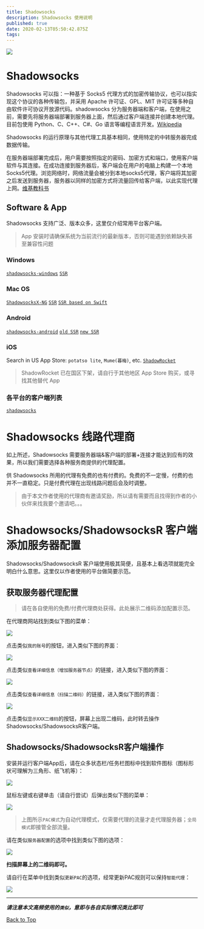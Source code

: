 ```yaml
---
title: Shadowsocks
description: Shadowsocks 使用说明
published: true
date: 2020-02-13T05:50:42.875Z
tags: 
---
```


<span id="top"></span>
![](https://avatars1.githubusercontent.com/u/3006190?s=200&v=4)

# Shadowsocks

Shadowsocks 可以指：一种基于 Socks5 代理方式的加密传输协议，也可以指实现这个协议的各种传输包，并采用 Apache 许可证、GPL、MIT 许可证等多种自由软件许可协议开放源代码。shadowsocks 分为服务器端和客户端，在使用之前，需要先将服务器端部署到服务器上面，然后通过客户端连接并创建本地代理。目前包使用 Python、C、C++、C#、Go 语言等编程语言开发。[Wikipedia](https://zh.wikipedia.org/wiki/Shadowsocks)

Shadowsocks 的运行原理与其他代理工具基本相同，使用特定的中转服务器完成数据传输。

在服务器端部署完成后，用户需要按照指定的密码、加密方式和端口，使用客户端软件与其连接。在成功连接到服务器后，客户端会在用户的电脑上构建一个本地Socks5代理。浏览网络时，网络流量会被分到本地socks5代理，客户端将其加密之后发送到服务器，服务器以同样的加密方式将流量回传给客户端，以此实现代理上网。[维基教科书](https://zh.wikibooks.org/wiki/Shadowsocks)

## Software & App

Shadowsocks 支持广泛、版本众多，这里仅介绍常用平台客户端。

> App 安装时请确保系统为当前流行的最新版本，否则可能遇到依赖缺失甚至兼容性问题

### Windows

[`shadowsocks-windows`](https://github.com/shadowsocks/shadowsocks-windows)
[`SSR`](https://github.com/shadowsocksr-backup/shadowsocksr-csharp/releases)

### Mac OS

[`ShadowsocksX-NG`](https://github.com/shadowsocks/ShadowsocksX-NG)
[`SSR`](https://github.com/qinyuhang/ShadowsocksX-NG-R)
[`SSR based on Swift`](https://github.com/wzdnzd/ShadowsocksX-NG-R)

### Android

[`shadowsocks-android`](https://github.com/shadowsocks/shadowsocks-android)
[`old SSR`](https://github.com/shadowsocksr-backup/shadowsocksr-android/releases)
[`new SSR`](https://github.com/shadowsocksrr/shadowsocksr-android)

### iOS

Search in US App Store: `potatso lite`, `Mume(暮梅)`, etc.
[`ShadowRocket`](https://itunes.apple.com/hk/app/shadowrocket/id932747118?l=en&mt=8)
> ShadowRocket 已在国区下架，请自行于其他地区 App Store 购买，或寻找其他替代 App

### 各平台的客户端列表

[`shadowsocks`](https://shadowsocks.org/en/download/clients.html)

# Shadowsocks 线路代理商

如上所述，Shadowsocks 需要服务器端&客户端的部署+连接才能达到应有的效果，所以我们需要选择各种服务商提供的代理配置。

供 Shadowsocks 所用的代理有免费的也有付费的。免费的不一定慢，付费的也并不一直稳定。只是付费代理在出现线路问题后会及时调整。

> 由于本文作者使用的代理商有邀请奖励，所以请有需要而且找得到作者的小伙伴来找我要个邀请吧。。。

# Shadowsocks/ShadowsocksR 客户端添加服务器配置

Shadowsocks/ShadowsocksR 客户端使用极其简便，且基本上看选项就能完全明白什么意思。这里仅以作者使用的平台做简要示范。

## 获取服务器代理配置

> 请在各自使用的免费/付费代理商处获得。此处展示二维码添加配置示范。

在代理商网站找到类似下图的菜单：

![](http://lx-public-pic.oss-cn-shanghai.aliyuncs.com/Shadowsocks/%E5%B1%8F%E5%B9%95%E5%BF%AB%E7%85%A7%202019-03-11%2011.06.38.png)

点击类似`我的账号`的按钮，进入类似下图的界面：

![](http://lx-public-pic.oss-cn-shanghai.aliyuncs.com/Shadowsocks/%E5%B1%8F%E5%B9%95%E5%BF%AB%E7%85%A7%202019-03-11%2011.10.07.png)

点击类似`查看详细信息（增加服务器节点）`的链接，进入类似下图的界面：

![](http://lx-public-pic.oss-cn-shanghai.aliyuncs.com/Shadowsocks/%E5%B1%8F%E5%B9%95%E5%BF%AB%E7%85%A7%202019-03-11%2011.11.40.png)

点击类似`查看详细信息（扫描二维码）`的链接，进入类似下图的界面：

![](http://lx-public-pic.oss-cn-shanghai.aliyuncs.com/Shadowsocks/%E5%B1%8F%E5%B9%95%E5%BF%AB%E7%85%A7%202019-03-11%2011.12.37.png)

点击类似`显示XXX二维码`的按钮，屏幕上出现二维码，此时转去操作Shadowsocks/ShadowsocksR客户端。

## Shadowsocks/ShadowsocksR客户端操作

安装并运行客户端App后，请在众多状态栏/任务栏图标中找到软件图标（图标形状可理解为三角形、纸飞机等）：

![](http://lx-public-pic.oss-cn-shanghai.aliyuncs.com/Shadowsocks/%E5%B1%8F%E5%B9%95%E5%BF%AB%E7%85%A7%202019-03-11%2011.14.04.png)

鼠标左键或右键单击（请自行尝试）后弹出类似下图的菜单：

![](http://lx-public-pic.oss-cn-shanghai.aliyuncs.com/Shadowsocks/%E5%B1%8F%E5%B9%95%E5%BF%AB%E7%85%A7%202019-03-11%2011.14.29.png)

> 上图所示`PAC模式`为自动代理模式，仅需要代理的流量才走代理服务器；`全局模式`即接管全部流量。

请在类似`服务器配置`的选项中找到类似下图的选项：

![](http://lx-public-pic.oss-cn-shanghai.aliyuncs.com/Shadowsocks/%E5%B1%8F%E5%B9%95%E5%BF%AB%E7%85%A7%202019-03-11%2011.15.33.png)

**扫描屏幕上的二维码即可。**

请自行在菜单中找到类似`更新PAC`的选项，经常更新PAC规则可以保持`智能代理`：

![](http://lx-public-pic.oss-cn-shanghai.aliyuncs.com/Shadowsocks/%E5%B1%8F%E5%B9%95%E5%BF%AB%E7%85%A7%202019-03-11%2011.16.04.png)

---

***请注意本文高频使用的`类似`，意即与各自实际情况类比即可***

[Back to Top](#top)